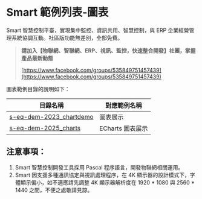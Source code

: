 # Smart 範例列表-圖表

Smart 智慧控制平臺，實現集中監控、資訊共用、智慧控制，與 ERP 企業經營管理系統協調互動。社區版功能無差別，全部免費。

> **請加入【物聯網、智聯網、ERP、視訊、監控，快速整合開發】社團，掌握產品最新動態**
>
> [https://www.facebook.com/groups/535849751457439](https://www.facebook.com/groups/535849751457439)

圖表範例目錄的說明如下：

|目錄名稱|對應範例名稱|
|-------|------------|
|[s-eq-dem-2023_chartdemo](s-eq-dem-2023_chartdemo/)|圖表展示|
|[s-eq-dem-2025_charts](s-eq-dem-2025_charts/)|ECharts 圖表展示|

## 注意事項：
1. Smart 智慧控制開發工具採用 Pascal 程序語言，開發物聯網相關運用。
2. Smart 因支援多種通訊協定與視訊處理程序，在 4K 顯示器的設計模式下，字體顯示偏小，如不適應請先調整 4K 顯示器解析度在 1920 * 1080 與 2560 * 1440 之間，不便之處敬請見諒。